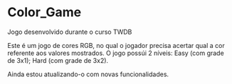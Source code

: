 
# Color_Game
Jogo desenvolvido durante o curso TWDB

Este é um jogo de cores RGB, no qual o jogador precisa acertar qual a cor referente aos valores mostrados.
O jogo possúi 2 níveis: Easy (com grade de 3x1); Hard (com grade de 3x2).

Ainda estou atualizando-o com novas funcionalidades.
